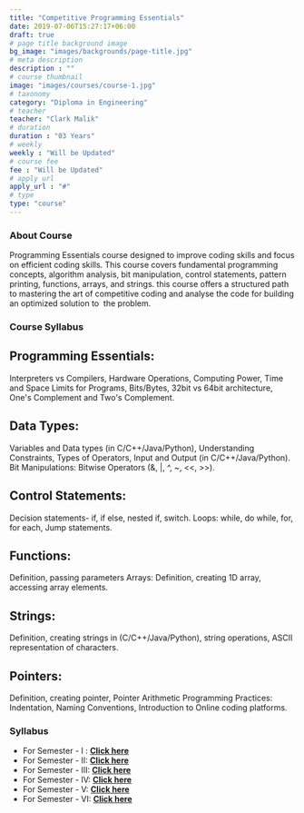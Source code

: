 ```yaml
---
title: "Competitive Programming Essentials"
date: 2019-07-06T15:27:17+06:00
draft: true
# page title background image
bg_image: "images/backgrounds/page-title.jpg"
# meta description
description : ""
# course thumbnail
image: "images/courses/course-1.jpg"
# taxonomy
category: "Diploma in Engineering"
# teacher
teacher: "Clark Malik"
# duration
duration : "03 Years"
# weekly
weekly : "Will be Updated"
# course fee
fee : "Will be Updated"
# apply url
apply_url : "#"
# type
type: "course"
---
```



### About Course

Programming Essentials course designed to improve coding skills and focus on efficient coding skills. 
This course covers fundamental programming concepts, algorithm analysis, bit manipulation, control 
statements, pattern printing, functions, arrays, and strings. this course offers a structured path to 
mastering the art of competitive coding and analyse the code for building an optimized solution to 
the problem.

### Course Syllabus

## Programming Essentials: 
Interpreters vs Compilers, Hardware Operations, Computing Power, Time 
and Space Limits for Programs, Bits/Bytes, 32bit vs 64bit architecture, One's Complement and Two's 
Complement.

## Data Types: 
Variables and Data types (in C/C++/Java/Python), Understanding Constraints, Types of 
Operators, Input and Output (in C/C++/Java/Python).
Bit Manipulations: Bitwise Operators (&, |, ^, ~, <<, >>).

## Control Statements: 
Decision statements- if, if else, nested if, switch. 
Loops: while, do while, for, for each, Jump statements.

## Functions: 
Definition, passing parameters
Arrays: Definition, creating 1D array, accessing array elements.

## Strings: 
Definition, creating strings in (C/C++/Java/Python), string operations, ASCII representation of 
characters.

## Pointers: 
Definition, creating pointer, Pointer Arithmetic
Programming Practices: Indentation, Naming Conventions, Introduction to Online coding platforms.

### Syllabus

- For Semester - I : **[Click here](https://app.box.com/s/mriucjzrt47609d12xszvcs3qyv2kvmi)**
- For Semester - II: **[Click here](https://app.box.com/s/b6y7gemsjnh51qrw5wg7d4m9zyzx5hx9)**
- For Semester - III: **[Click here](https://app.box.com/s/vyu54v7rihypijo8j9mp8m9t4eosubp5)**
- For Semester - IV: **[Click here](https://app.box.com/s/6oyk5m61tj67eq7r6qx9cpxgtk7wn9fb)**
- For Semester - V: **[Click here](https://app.box.com/s/n0t24icz7po64jr6rnz9jmpaz1wzkuf0)**
- For Semester - VI: **[Click here](https://app.box.com/s/chuvdavwhkd19slxymyclb1whjw12s6d)**
